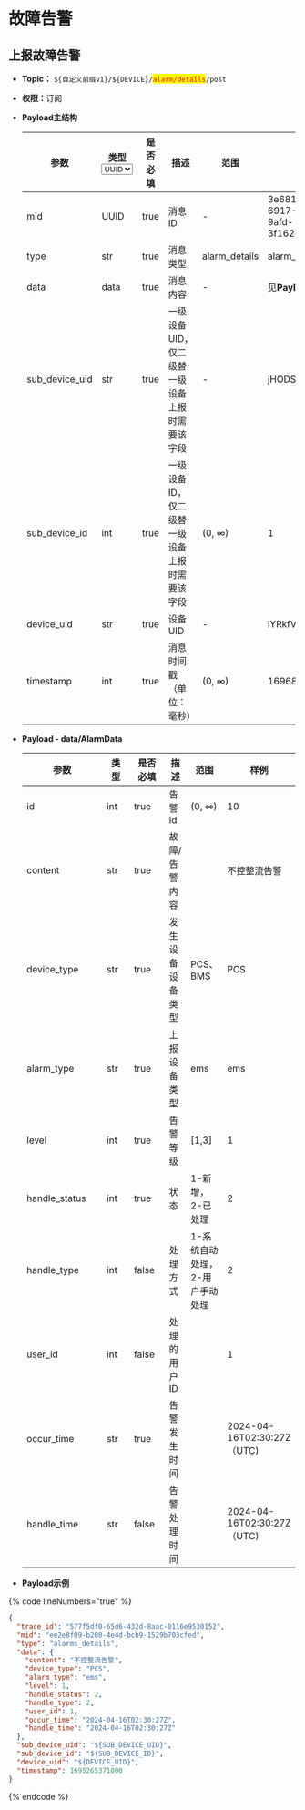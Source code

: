 # 故障告警

## 上报故障告警

* **Topic：** `${自定义前缀v1}/${DEVICE}/`<mark style="color:red;">`alarm/details`</mark>`/post`
* **权限：**&#x8BA2;阅
*   **Payload主结构**

    <table><thead><tr><th width="173">参数</th><th width="80">类型<select><option value="36cc16022bbb4c7b93fe3a347e4eee85" label="UUID" color="blue"></option><option value="826385f71ccd46638f3a63c8d6abef21" label="str" color="blue"></option><option value="bb5bb2c3a10846bf881acb0506b5951f" label="int" color="blue"></option><option value="f53674f5f7b044bab9768d2995855ea2" label="[]str" color="blue"></option><option value="005ee50172ec4f44a83308b0bfb12d48" label="data" color="blue"></option></select></th><th width="100" data-type="checkbox">是否必填</th><th>描述</th><th>范围</th><th>样例</th></tr></thead><tbody><tr><td>mid</td><td><span data-option="36cc16022bbb4c7b93fe3a347e4eee85">UUID</span></td><td>true</td><td>消息ID</td><td>-</td><td>3e681859-6917-4b9a-9afd-3f162cd185bd</td></tr><tr><td>type</td><td><span data-option="826385f71ccd46638f3a63c8d6abef21">str</span></td><td>true</td><td>消息类型</td><td>alarm_details</td><td>alarm_details</td></tr><tr><td>data</td><td><span data-option="005ee50172ec4f44a83308b0bfb12d48">data</span></td><td>true</td><td>消息内容</td><td>-</td><td>见<strong>Payload - data</strong></td></tr><tr><td>sub_device_uid</td><td><span data-option="826385f71ccd46638f3a63c8d6abef21">str</span></td><td>true</td><td>一级设备UID，仅二级替一级设备上报时需要该字段</td><td>-</td><td>jHODSda39</td></tr><tr><td>sub_device_id</td><td><span data-option="bb5bb2c3a10846bf881acb0506b5951f">int</span></td><td>true</td><td>一级设备ID，仅二级替一级设备上报时需要该字段</td><td>(0, ∞)</td><td>1</td></tr><tr><td>device_uid</td><td><span data-option="826385f71ccd46638f3a63c8d6abef21">str</span></td><td>true</td><td>设备UID</td><td>-</td><td>iYRkfVpi77</td></tr><tr><td>timestamp</td><td><span data-option="bb5bb2c3a10846bf881acb0506b5951f">int</span></td><td>true</td><td>消息时间戳（单位：毫秒）</td><td>(0, ∞)</td><td>1696837112000</td></tr></tbody></table>
*   **Payload - data/AlarmData**

    <table><thead><tr><th width="209">参数</th><th width="81">类型</th><th width="85" data-type="checkbox">是否必填</th><th>描述</th><th>范围</th><th>样例</th></tr></thead><tbody><tr><td>id</td><td>int</td><td>true</td><td>告警id</td><td>(0, ∞)</td><td>10</td></tr><tr><td>content</td><td>str</td><td>true</td><td>故障/告警内容</td><td></td><td>不控整流告警</td></tr><tr><td>device_type</td><td>str</td><td>true</td><td>发生设备设备类型</td><td>PCS、BMS</td><td>PCS</td></tr><tr><td>alarm_type</td><td>str</td><td>true</td><td>上报设备类型</td><td>ems</td><td>ems</td></tr><tr><td>level</td><td>int</td><td>true</td><td>告警等级</td><td>[1,3]</td><td>1</td></tr><tr><td>handle_status</td><td>int</td><td>true</td><td>状态</td><td>1-新增，2-已处理</td><td>2</td></tr><tr><td>handle_type</td><td>int</td><td>false</td><td>处理方式</td><td>1-系统自动处理，2-用户手动处理</td><td>2</td></tr><tr><td>user_id</td><td>int</td><td>false</td><td>处理的用户ID</td><td></td><td>1</td></tr><tr><td>occur_time</td><td>str</td><td>true</td><td>告警发生时间</td><td></td><td>2024-04-16T02:30:27Z（UTC)</td></tr><tr><td>handle_time</td><td>str</td><td>false</td><td>告警处理时间</td><td></td><td>2024-04-16T02:30:27Z（UTC)</td></tr></tbody></table>
* **Payload示例**

{% code lineNumbers="true" %}
```json
{
  "trace_id": "577f5df0-65d6-432d-8aac-0116e9530152",
  "mid": "ee2e8f09-b280-4e4d-bcb9-1529b703cfed",
  "type": "alarms_details",
  "data": {
    "content": "不控整流告警",
    "device_type": "PCS",
    "alarm_type": "ems",
    "level": 1,
    "handle_status": 2,
    "handle_type": 2,
    "user_id": 1,
    "occur_time": "2024-04-16T02:30:27Z",
    "handle_time": "2024-04-16T02:30:27Z"
  },
  "sub_device_uid": "${SUB_DEVICE_UID}",
  "sub_device_id": "${SUB_DEVICE_ID}",
  "device_uid": "${DEVICE_UID}",
  "timestamp": 1695265371000
}
```
{% endcode %}
